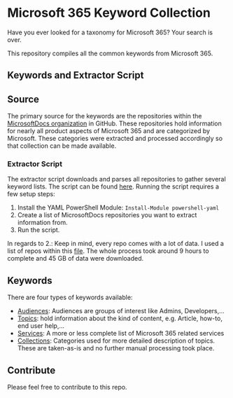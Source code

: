 # Microsoft 365 Keyword Collection

Have you ever looked for a taxonomy for Microsoft 365? Your search is over. 

This repository compiles all the common keywords from Microsoft 365. 

## Keywords and Extractor Script

## Source

The primary source for the keywords are the repositories within the [MicrosoftDocs organization](https://github.com/MicrosoftDocs)  in GitHub. These repositories hold information for nearly all product aspects of Microsoft 365 and are categorized by Microsoft. These categories were extracted and processed accordingly so that  collection can be made available.

### Extractor Script

The extractor script downloads and parses all repositories to gather several keyword lists. The script can be found [here](Create-MicrosoftDocsKeywordCollection.ps1). Running the script requires a few setup steps:

1. Install the YAML PowerShell Module: `Install-Module powershell-yaml`
2. Create a list of MicrosoftDocs repositories you want to extract information from.
3. Run the script.

In regards to 2.: Keep in mind, every repo comes with a lot of data. I used a list of repos within this [file](MicrosoftDocsRepositories.txt). The whole process took around 9 hours to complete and 45 GB of data were downloaded.

## Keywords

There are four types of keywords available: 
- [Audiences](Keywords/Audiences.md): Audiences are groups of interest like Admins, Developers,...
- [Topics](Keywords/Topics.md): hold information about the kind of content, e.g. Article, how-to, end user help,...
- [Services](Keywords/Services.md): A more or less complete list of Microsoft 365 related services
- [Collections](Keywords/Collections.md): Categories used for more detailed description of topics. These are taken-as-is and no further manual processing took place.

## Contribute

Please feel free to contribute to this repo.
